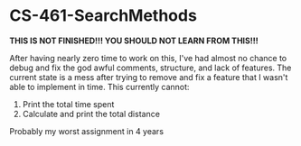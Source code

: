 # CS-461-SearchMethods

**THIS IS NOT FINISHED!!! YOU SHOULD NOT LEARN FROM THIS!!!**

After having nearly zero time to work on this, I've had almost no chance to debug and fix the god awful comments, structure, and lack of features. The current state is a mess after trying to remove and fix a feature that I wasn't able to implement in time. This currently cannot:
1. Print the total time spent
2. Calculate and print the total distance

Probably my worst assignment in 4 years
